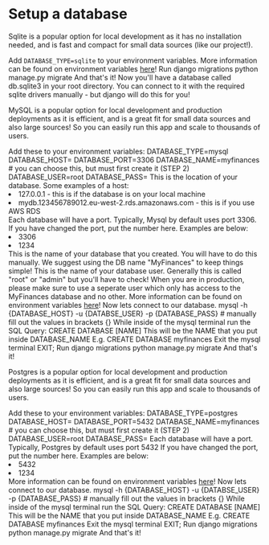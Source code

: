 # Setup a database

<tabs id="setup-database">
    <tab title="Sqlite">
        <p>Sqlite is a popular option for local development as it has <control>no installation needed</control>,
        and is fast and compact for small data sources (like our project!).
        </p>
        <procedure title="Installation">
            <step>
                Add <code>DATABASE_TYPE=sqlite</code> to your environment variables.
                <tip>
                    More information can be found on environment variables
                    <a href="Setup-environment-variables.md">here</a>!
                </tip>
            </step>
            <step>
                Run django migrations
                <code-block lang="shell">
                    python manage.py migrate
                </code-block>
            </step>
        </procedure>
        And that's it! Now you'll have a database called db.sqlite3 in your root directory.
        You can connect to it with the required sqlite drivers manually - but django will do this for you!
    </tab>
    <tab title="Mysql">
        <p>
            MySQL is a popular option for local development and production deployments as it is <control>efficient</control>,
            and is a great fit for small data sources and also large sources! So you can easily run this app and scale to
            thousands of users.
        </p>
        <procedure title="Installation">
            <step>
                Add these to your environment variables:
                <code-block>
                    DATABASE_TYPE=mysql
                    DATABASE_HOST=
                    DATABASE_PORT=3306
                    DATABASE_NAME=myfinances # you can choose this, but must first create it (STEP 2)
                    DATABASE_USER=root
                    DATABASE_PASS=
                </code-block>
                <deflist collapsible="true" default-state="collapsed" type="wide">
                    <def title="DATABASE_HOST" id="db-host">
                        This is the location of your database. Some examples of a host:
                        <list>
                            <li>127.0.0.1 - this is if the database is on your local machine</li>
                            <li>mydb.123456789012.eu-west-2.rds.amazonaws.com - this is if you use AWS RDS</li>
                        </list>
                    </def>
                    <def title="DATABASE_PORT">
                        Each database will have a port. Typically, Mysql by default uses port <control>3306</control>.
                        If you have changed the port, put the number here. Examples are below:
                        <list>
                            <li>3306</li>
                            <li>1234</li>
                        </list>
                    </def>
                    <def title="DATABASE_NAME" id="db-name">
                        This is the name of your database that you created. You will have to do this manually.
                        <tip>We suggest using the DB name "MyFinances" to keep things simple!</tip>
                    </def>
                    <def title="DATABASE_USER" id="db-user">
                        This is the name of your database user. Generally this is called "root" or "admin" but you'll have to check!
                        <tip>
                            When you are in production, please make sure to use a seperate user which only has access
                            to the MyFinances database and no other.
                        </tip>
                    </def>
                </deflist>
                <tip>
                    More information can be found on environment variables
                    <a href="Setup-environment-variables.md">here</a>!
                </tip>
            </step>
            <step>
                Now lets connect to our database.
                <code-block lang="shell" prompt=">>>">
                    mysql -h {DATABASE_HOST} -u {DATABSE_USER} -p {DATABASE_PASS} # manually fill out the values in brackets {}
                </code-block>
            </step>
            <step>
                While <control>inside of the mysql terminal</control> run the SQL Query:
                <code-block lang="SQL">
                    CREATE DATABASE [NAME]
                </code-block>
                <tip>
                    This will be the NAME that you put inside <path>DATABASE_NAME</path>
                    E.g.
                    <code-block lang="sql">
                        CREATE DATABASE myfinances
                    </code-block>
                </tip>
            </step>
            <step>
                Exit the mysql terminal
                <code-block lang="sql">
                    EXIT;
                </code-block>
            </step>
            <step>
                Run django migrations
                <code-block lang="shell">
                    python manage.py migrate
                </code-block>
            </step>
        </procedure>
        And that's it!
    </tab>
    <tab title="Postgresql">
        <p>
            Postgres is a popular option for local development and production deployments as it is <control>efficient</control>,
            and is a great fit for small data sources and also large sources! So you can easily run this app and scale to
            thousands of users.
        </p>
        <procedure title="Installation">
            <step>
                Add these to your environment variables:
                <code-block>
                    DATABASE_TYPE=postgres
                    DATABASE_HOST=
                    DATABASE_PORT=5432
                    DATABASE_NAME=myfinances # you can choose this, but must first create it (STEP 2)
                    DATABASE_USER=root
                    DATABASE_PASS=
                </code-block>
                <deflist collapsible="true" default-state="collapsed" type="wide">
                    <include from="pycharm-Setup-a-database.md" element-id="db-host"/>
                    <def title="DATABASE_PORT">
                        Each database will have a port. Typically, Postgres by default uses port <control>5432</control>
                        If you have changed the port, put the number here. <emphasis>Examples</emphasis> are below:
                        <list>
                            <li>5432</li>
                            <li>1234</li>
                        </list>
                    </def>
                    <include from="pycharm-Setup-a-database.md" element-id="db-name"/>
                    <include from="pycharm-Setup-a-database.md" element-id="db-user"/>
                </deflist>
                <tip>
                    More information can be found on environment variables
                    <a href="Setup-environment-variables.md">here</a>!
                </tip>
            </step>
            <step>
                Now lets connect to our database.
                <code-block lang="shell" prompt=">>>">
                    mysql -h {DATABASE_HOST} -u {DATABSE_USER} -p {DATABASE_PASS} # manually fill out the values in brackets {}
                </code-block>
            </step>
            <step>
                While <control>inside of the mysql terminal</control> run the SQL Query:
                <code-block lang="SQL">
                    CREATE DATABASE [NAME]
                </code-block>
                <tip>
                    This will be the NAME that you put inside <path>DATABASE_NAME</path>
                    E.g.
                    <code-block lang="sql">
                        CREATE DATABASE myfinances
                    </code-block>
                </tip>
            </step>
            <step>
                Exit the mysql terminal
                <code-block lang="sql">
                    EXIT;
                </code-block>
            </step>
            <step>
                Run django migrations
                <code-block lang="shell">
                    python manage.py migrate
                </code-block>
            </step>
        </procedure>
        And that's it!
    </tab>
</tabs>